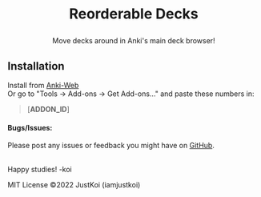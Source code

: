# <p align="center">Reorderable Decks</p>

<p align="center">Move decks around in Anki's main deck browser!</p>

## Installation

Install from [Anki-Web](https://ankiweb.net/shared/info/__ADDON_ID__)  
Or go to "Tools -> Add-ons -> Get Add-ons..." and paste these numbers in:
> [__ADDON_ID__]

#### Bugs/Issues:

Please post any issues or feedback you might have on [GitHub](https://github.com/iamjustkoi/LeechToolkit/issues).
<br></br>

Happy studies! -koi

MIT License ©2022 JustKoi (iamjustkoi)
